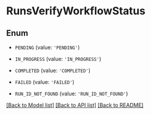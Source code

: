 # RunsVerifyWorkflowStatus

## Enum

- `PENDING` (value: `'PENDING'`)

- `IN_PROGRESS` (value: `'IN_PROGRESS'`)

- `COMPLETED` (value: `'COMPLETED'`)

- `FAILED` (value: `'FAILED'`)

- `RUN_ID_NOT_FOUND` (value: `'RUN_ID_NOT_FOUND'`)

[[Back to Model list]](../README.md#documentation-for-models) [[Back to API list]](../README.md#documentation-for-api-endpoints) [[Back to README]](../README.md)

